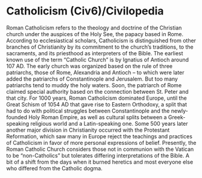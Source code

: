 # Catholicism (Civ6)/Civilopedia

Roman Catholicism refers to the theology and doctrine of the Christian church under the auspices of the Holy See, the papacy based in Rome. According to ecclesiastical scholars, Catholicism is distinguished from other branches of Christianity by its commitment to the church’s traditions, to the sacraments, and its priesthood as interpreters of the Bible.
The earliest known use of the term “Catholic Church” is by Ignatius of Antioch around 107 AD. The early church was organized based on the rule of three patriarchs, those of Rome, Alexandria and Antioch – to which were later added the patriarchs of Constantinople and Jerusalem. But too many patriarchs tend to muddy the holy waters.
Soon, the patriarch of Rome claimed special authority based on the connection between St. Peter and that city. For 1000 years, Roman Catholicism dominated Europe, until the Great Schism of 1054 AD that gave rise to Eastern Orthodoxy, a split that had to do with political struggles between Constantinople and the newly-founded Holy Roman Empire, as well as cultural splits between a Greek-speaking religious world and a Latin-speaking one. Some 500 years later another major division in Christianity occurred with the Protestant Reformation, which saw many in Europe reject the teachings and practices of Catholicism in favor of more personal expressions of belief.
Presently, the Roman Catholic Church considers those not in communion with the Vatican to be “non-Catholics” but tolerates differing interpretations of the Bible. A bit of a shift from the days when it burned heretics and most everyone else who differed from the Catholic dogma.